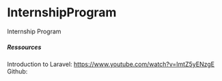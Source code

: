 # InternshipProgram
Internship Program



<h5> Ressources</h5>

Introduction to Laravel: https://www.youtube.com/watch?v=ImtZ5yENzgE <br>
Github:
